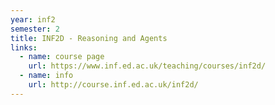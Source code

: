 ```yaml
---
year: inf2
semester: 2
title: INF2D - Reasoning and Agents
links:
  - name: course page
    url: https://www.inf.ed.ac.uk/teaching/courses/inf2d/
  - name: info
    url: http://course.inf.ed.ac.uk/inf2d/
---
```


